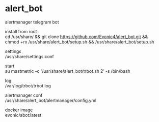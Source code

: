 # alert_bot
  
alertmanager telegram bot  
  
install from root  
cd /usr/share/ && git clone https://github.com/Evonic4/alert_bot.git && chmod +rx /usr/share/alert_bot/setup.sh && /usr/share/alert_bot/setup.sh  
  
settings  
/usr/share/settings.conf  
  
start  
su mastmetric -c '/usr/share/alert_bot/trbot.sh 2' -s /bin/bash  
  
log  
/var/log/trbot/trbot.log  
  
alertmanager conf  
/usr/share/alert_bot/alertmanager/config.yml  
  
docker image  
evonic/abot:latest  
  